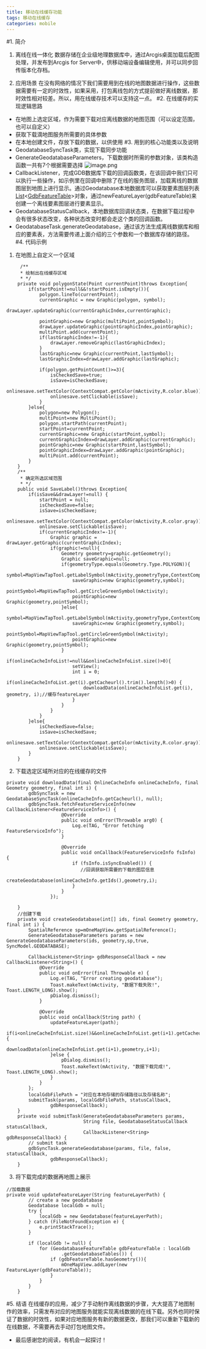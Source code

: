 ```yaml
---
title: 移动在线缓存功能
tags: 移动在线缓存
categories: mobile
---
```


#1. 简介
1. 离线在线一体化
数据存储在企业级地理数据库中，通过Arcgis桌面加载后配图处理，并发布到Arcgis for Server中，供移动端设备编辑使用，并可以同步回传版本化存档。

<!-- more -->

2. 应用场景
在没有网络的情况下我们需要用到在线的地图数据进行操作，这些数据需要有一定的时效性，如果采用，打包离线包的方式提前做好离线数据，那时效性相对较差。所以，用在线缓存技术可以支持这一点。
#2. 在线缓存的实现逻辑思路
- 在地图上选定区域，作为需要下载对应离线数据的地图范围（可以设定范围，也可以自定义）
- 获取下载滴地图服务所需要的具体参数
- 在本地创建文件，存放下载的数据，以供使用
#3. 用到的核心功能类以及说明
- GeodatabaseSyncTask类，实现下载同步功能
- GenerateGeodatabaseParameters，下载数据时所需的参数对象，该类构造函数一共有7个根据需要选择
![image.png](https://upload-images.jianshu.io/upload_images/13449852-0a6c357a2b8c670d.png?imageMogr2/auto-orient/strip%7CimageView2/2/w/1240)
-  CallbackListener<Geodatabase>，完成GDB数据库下载的回调函数类，在该回调中我们只可以执行一些操作，如示例里在回调中删除了在线的服务图层，加载离线的数据图层到地图上进行显示。通过Geodatabase本地数据库可以获取要素图层列表[List](http://blog.csdn.net/arcgis_all/article/details/20442663)<[GdbFeatureTable](http://blog.csdn.net/arcgis_all/article/details/20442663)>对象，通过newFeatureLayer(gdbFeatureTable)来创建一个离线要素图层进行要素显示。
-  GeodatabaseStatusCallback，本地数据库回调状态类，在数据下载过程中会有很多状态改变，各种状态改变时都会走这个类的回调函数。
-  GeodatabaseTask.generateGeodatabase，通过该方法生成离线数据库和相应的要素表，方法需要传递上面介绍的三个参数和一个数据库存储的路径。
#4. 代码示例
1. 在地图上自定义一个区域
```
     /**
     * 绘制出在线缓存区域
     * */
    private void polygonState(Point currentPoint)throws Exception{
        if(startPoint!=null&&!startPoint.isEmpty()){
            polygon.lineTo(currentPoint);
            currentGraphic = new Graphic(polygon, symbol);
            drawLayer.updateGraphic(currentGraphicIndex,currentGraphic);

            pointGraphic=new Graphic(multiPoint,pointSymbol);
            drawLayer.updateGraphic(pointGraphicIndex,pointGraphic);
            multiPoint.add(currentPoint);
            if(lastGraphicIndex!=-1){
                drawLayer.removeGraphic(lastGraphicIndex);
            }
            lastGraphic=new Graphic(currentPoint,lastSymbol);
            lastGraphicIndex=drawLayer.addGraphic(lastGraphic);

            if(polygon.getPointCount()>=3){
                isCheckedSave=true;
                isSave=isCheckedSave;
                onlinesave.setTextColor(ContextCompat.getColor(mActivity,R.color.blue));
                onlinesave.setClickable(isSave);
            }
        }else{
            polygon=new Polygon();
            multiPoint=new MultiPoint();
            polygon.startPath(currentPoint);
            startPoint=currentPoint;
            currentGraphic=new Graphic(startPoint,symbol);
            currentGraphicIndex=drawLayer.addGraphic(currentGraphic);
            pointGraphic=new Graphic(startPoint,lastSymbol);
            pointGraphicIndex=drawLayer.addGraphic(pointGraphic);
            multiPoint.add(currentPoint);
        }
    }
    /**
     * 确定所选区域范围
     * */
    public void SaveLabel()throws Exception{
        if(isSave&&drawLayer!=null) {
            startPoint = null;
            isCheckedSave=false;
            isSave=isCheckedSave;
            onlinesave.setTextColor(ContextCompat.getColor(mActivity,R.color.gray));
            onlinesave.setClickable(isSave);
            if(currentGraphicIndex!=-1){
                Graphic graphic = drawLayer.getGraphic(currentGraphicIndex);
                if(graphic!=null){
                    Geometry geometry=graphic.getGeometry();
                    Graphic saveGraphic=null;
                    if(geometryType.equals(Geometry.Type.POLYGON)){
                        symbol=MapViewTapTool.getLabelSymbol(mActivity,geometryType,ContextCompat.getColor(mActivity,R.color.green_transparent));
                        saveGraphic=new Graphic(geometry,symbol);
                        pointSymbol=MapViewTapTool.getCircleGreenSymbol(mActivity);
                        pointGraphic=new Graphic(geometry,pointSymbol);
                    }else{
                        symbol=MapViewTapTool.getLabelSymbol(mActivity,geometryType,ContextCompat.getColor(mActivity,R.color.green));
                        saveGraphic=new Graphic(geometry,symbol);
                        pointSymbol=MapViewTapTool.getCircleGreenSymbol(mActivity);
                        pointGraphic=new Graphic(geometry,pointSymbol);
                    }
                    if(onlineCacheInfoList!=null&&onlineCacheInfoList.size()>0){
                        setView();
                        int i = 0;
                        if(onlineCacheInfoList.get(i).getCacheurl().trim().length()>0) {
                            downloadData(onlineCacheInfoList.get(i), geometry, i);//缓存featureLayer
                        }
                    }
                }
            }
        }else{
            isCheckedSave=false;
            isSave=isCheckedSave;
            onlinesave.setTextColor(ContextCompat.getColor(mActivity,R.color.gray));
            onlinesave.setClickable(isSave);
        }
    }
```
2. 下载选定区域所对应的在线缓存的文件
```
private void downloadData(final OnlineCacheInfo onlineCacheInfo, final Geometry geometry, final int i) {
        gdbSyncTask = new GeodatabaseSyncTask(onlineCacheInfo.getCacheurl(), null);
        gdbSyncTask.fetchFeatureServiceInfo(new CallbackListener<FeatureServiceInfo>() {
                    @Override
                    public void onError(Throwable arg0) {
                        Log.e(TAG, "Error fetching FeatureServiceInfo");
                    }

                    @Override
                    public void onCallback(FeatureServiceInfo fsInfo) {
                        if (fsInfo.isSyncEnabled()) {
                           //回调获取所需要的下载的图层信息
                            createGeodatabase(onlineCacheInfo.getIds(),geometry,i);
                        }
                    }
                });

    }
    //创建下载
    private void createGeodatabase(int[] ids, final Geometry geometry, final int i) {
        SpatialReference sp=mOneMapView.getSpatialReference();
        GenerateGeodatabaseParameters params = new GenerateGeodatabaseParameters(ids, geometry,sp,true, SyncModel.GEODATABASE);

        CallbackListener<String> gdbResponseCallback = new CallbackListener<String>() {
            @Override
            public void onError(final Throwable e) {
                Log.e(TAG, "Error creating geodatabase");
                Toast.makeText(mActivity, "数据下载失败!", Toast.LENGTH_LONG).show();
                pDialog.dismiss();
            }

            @Override
            public void onCallback(String path) {
                updateFeatureLayer(path);
                if(i<onlineCacheInfoList.size()&&onlineCacheInfoList.get(i+1).getCacheurl().trim().length()>0){
                    downloadData(onlineCacheInfoList.get(i+1),geometry,i+1);
                }else {
                    pDialog.dismiss();
                    Toast.makeText(mActivity, "数据下载完成!", Toast.LENGTH_LONG).show();
                }
            }
        };
        localGdbFilePath = "对应在本地存储的存储路径以及存储名称";
        submitTask(params, localGdbFilePath, statusCallback,
                gdbResponseCallback);
    }
    private void submitTask(GenerateGeodatabaseParameters params,
                            String file, GeodatabaseStatusCallback statusCallback,
                            CallbackListener<String> gdbResponseCallback) {
        // submit task
        gdbSyncTask.generateGeodatabase(params, file, false, statusCallback,
                gdbResponseCallback);
    }
```

3. 将下载完成的数据再地图上展示

```
//加载数据
private void updateFeatureLayer(String featureLayerPath) {
        // create a new geodatabase
        Geodatabase localGdb = null;
        try {
            localGdb = new Geodatabase(featureLayerPath);
        } catch (FileNotFoundException e) {
            e.printStackTrace();
        }

        if (localGdb != null) {
            for (GeodatabaseFeatureTable gdbFeatureTable : localGdb
                    .getGeodatabaseTables()) {
                if (gdbFeatureTable.hasGeometry()){
                    mOneMapView.addLayer(new FeatureLayer(gdbFeatureTable));
                }
            }
        }
    }
```
#5. 结语
在线缓存的应用，减少了手动制作离线数据的步骤，大大提高了地图制作的效率，只需发布对应的地图服务就能实现离线数据的在线下载。另外也同时保证了数据的时效性，如果对应地图服务有新的数据更改，那我们可以重新下载新的在线数据，不需要再去手动打包地图文件。


- 最后感谢您的阅读，有机会一起探讨！
